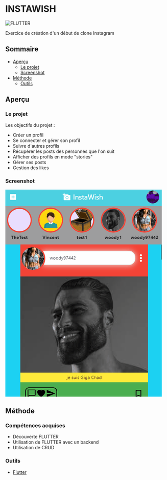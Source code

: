 # INSTAWISH

![FLUTTER](https://img.shields.io/badge/Flutter-02569B?style=for-the-badge&logo=flutter&logoColor=white)


Exercice de création d'un début de clone Instagram

## Sommaire

- [Aperçu](#aperçu)
  - [Le projet](#le-projet)
  - [Screenshot](#screenshot)
- [Méthode](#méthode)
  - [Outils](#outils)

## Aperçu

### Le projet

Les objectifs du projet :

- Créer un profil
- Se connecter et gérer son profil
- Suivre d'autres profils
- Récupérer les posts des personnes que l'on suit
- Afficher des profils en mode "stories"
- Gérer ses posts
- Gestion des likes

### Screenshot

![screenshot](/Image3.gif)


## Méthode

### Compétences acquises

- Découverte FLUTTER
- Utilisation de FLUTTER avec un backend
- Utilisation de CRUD

### Outils

- [Flutter](https://flutter.dev/)
